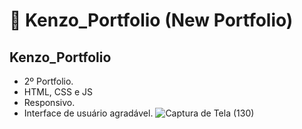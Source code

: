 # :ocean: Kenzo_Portfolio (New Portfolio)

##  Kenzo_Portfolio  
- 2º Portfolio.
- HTML, CSS e JS
- Responsivo.
- Interface de usuário agradável.
![Captura de Tela (130)](https://user-images.githubusercontent.com/83035443/214398155-3e910f7a-aa7c-4b69-95e0-7b413140c7a6.png)
